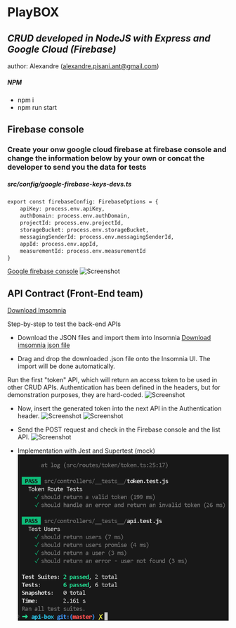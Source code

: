 # PlayBOX

## _CRUD developed in NodeJS with Express and Google Cloud (Firebase)_

author: Alexandre (alexandre.pisani.ant@gmail.com)

##### NPM 

-   npm i
-   npm run start

## Firebase console
### Create your onw google cloud firebase at firebase console and change the information below by your own or concat the developer to send you the data for tests

##### src/config/google-firebase-keys-devs.ts
```
export const firebaseConfig: FirebaseOptions = {
    apiKey: process.env.apiKey,
    authDomain: process.env.authDomain,
    projectId: process.env.projectId,
    storageBucket: process.env.storageBucket,
    messagingSenderId: process.env.messagingSenderId,
    appId: process.env.appId,
    measurementId: process.env.measurementId
}
```
[Google firebase console](https://console.firebase.google.com/u/0/project/zeroqueue-30894/firestore)
![Screenshot](https://i.ibb.co/WW5b4QL/image.png)

## API Contract (Front-End team)

[Download Imsomnia](https://insomnia.rest/download)

Step-by-step to test the back-end APIs

-   Download the JSON files and import them into Insomnia
    [Download imsomnia json file](https://drive.google.com/file/d/18KULzRj5Gn2sARYLoD_wylefSzxgTwwb/view?usp=sharing)

-   Drag and drop the downloaded .json file onto the Insomnia UI. The import will be done automatically.

Run the first "token" API, which will return an access token to be used in other CRUD APIs. Authentication has been defined in the headers, but for demonstration purposes, they are hard-coded.
    ![Screenshot](https://i.ibb.co/2dvMNQR/image.png)

-   Now, insert the generated token into the next API in the Authentication header.
    ![Screenshot](https://i.ibb.co/n7Lhmnt/image.png)
    ![Screenshot](https://i.ibb.co/RyC19Gr/image.png)

-   Send the POST request and check in the Firebase console and the list API.
    ![Screenshot](https://i.ibb.co/RySFQw1/image.png)


-   Implementation with Jest and Supertest (mock)
    ![Screenshot](image.png)
